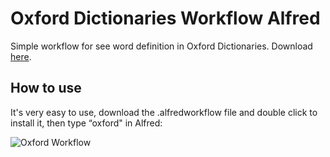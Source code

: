 # Oxford Dictionaries Workflow Alfred
Simple workflow for see word definition in Oxford Dictionaries.
Download [here](https://github.com/boniattirodrigo/Oxford-Dictionaries-Workflow-Alfred/blob/master/Oxford%20Dictionaries%20Workflow%20Alfred.alfredworkflow).

## How to use

It's very easy to use, download the .alfredworkflow file and double click to install it, then type “oxford" in Alfred:

![Oxford Workflow](https://github.com/boniattirodrigo/Oxford-Dictionaries-Workflow-Alfred/blob/master/example.jpg)
